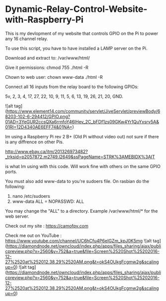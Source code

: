 # Dynamic-Relay-Control-Website-with-Raspberry-Pi
This is my devlopment of my website that controls GPIO on the Pi to power any 16 channel relay.

To use this script, you have to have installed a LAMP server on the Pi.

Download and extract to: /var/www/html/

Give it permissions: chmod 755 ./html -R

Chown to web user: chown www-data ./html -R

Connect all 16 inputs from the relay board to the following GPIOs:

5v, 2, 3, 4, 17, 27, 22, 10, 9, 11, 5, 6, 13, 19, 26, 21, 20, GND.

![alt tag] (https://www.element14.com/community/servlet/JiveServlet/previewBody/68203-102-6-294412/GPIO.png?01AD=3YeGUR2ccsQXa6rrnfoY46lHev_2C_bFDf1zs09GKw4Yr1QuYxsrv5A&01RI=12D4340AE6EFF74&01NA=)

Im using a Raspberry Pi rev 2 B+ (Old Pi without video out) not sure if there is any diffrence on other Pis.

http://www.ebay.ca/itm/201326973482?_trksid=p2057872.m2749.l2649&ssPageName=STRK%3AMEBIDX%3AIT

is what Im using with this code. Will work fine with others on the same GPIO ports.

You must also add www-data to you're sudoers file. On rasbian do the following:

1. nano /etc/sudoers
2. www-data ALL = NOPASSWD: ALL

You may change the "ALL" to a directory. Example /var/www/html/* for the web server.


Check out my site : https://camofpv.com 

Check me out on YouTube : https://www.youtube.com/channel/UC6hCfu4P6eIGZm_kpJ0K5mg
![alt tag] (https://diamondnode.net/owncloud/index.php/apps/files_sharing/ajax/publicpreview.php?x=2560&y=752&a=true&file=Screen%2520Shot%25202016-12-27%2520at%252012.38.29%2520AM.png&t=okS4OUkgFcgmw2g&scalingup=0)
![alt tag] (https://diamondnode.net/owncloud/index.php/apps/files_sharing/ajax/publicpreview.php?x=2560&y=752&a=true&file=Screen%2520Shot%25202016-12-27%2520at%252012.38.29%2520AM.png&t=okS4OUkgFcgmw2g&scalingup=0)
